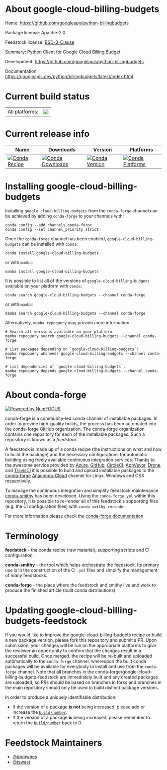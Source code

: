 About google-cloud-billing-budgets
==================================

Home: https://github.com/googleapis/python-billingbudgets

Package license: Apache-2.0

Feedstock license: [BSD-3-Clause](https://github.com/conda-forge/google-cloud-billing-budgets-feedstock/blob/main/LICENSE.txt)

Summary: Python Client for Google Cloud Billing Budget

Development: https://github.com/googleapis/python-billingbudgets

Documentation: https://googleapis.dev/python/billingbudgets/latest/index.html

Current build status
====================


<table><tr><td>All platforms:</td>
    <td>
      <a href="https://dev.azure.com/conda-forge/feedstock-builds/_build/latest?definitionId=14469&branchName=main">
        <img src="https://dev.azure.com/conda-forge/feedstock-builds/_apis/build/status/google-cloud-billing-budgets-feedstock?branchName=main">
      </a>
    </td>
  </tr>
</table>

Current release info
====================

| Name | Downloads | Version | Platforms |
| --- | --- | --- | --- |
| [![Conda Recipe](https://img.shields.io/badge/recipe-google--cloud--billing--budgets-green.svg)](https://anaconda.org/conda-forge/google-cloud-billing-budgets) | [![Conda Downloads](https://img.shields.io/conda/dn/conda-forge/google-cloud-billing-budgets.svg)](https://anaconda.org/conda-forge/google-cloud-billing-budgets) | [![Conda Version](https://img.shields.io/conda/vn/conda-forge/google-cloud-billing-budgets.svg)](https://anaconda.org/conda-forge/google-cloud-billing-budgets) | [![Conda Platforms](https://img.shields.io/conda/pn/conda-forge/google-cloud-billing-budgets.svg)](https://anaconda.org/conda-forge/google-cloud-billing-budgets) |

Installing google-cloud-billing-budgets
=======================================

Installing `google-cloud-billing-budgets` from the `conda-forge` channel can be achieved by adding `conda-forge` to your channels with:

```
conda config --add channels conda-forge
conda config --set channel_priority strict
```

Once the `conda-forge` channel has been enabled, `google-cloud-billing-budgets` can be installed with `conda`:

```
conda install google-cloud-billing-budgets
```

or with `mamba`:

```
mamba install google-cloud-billing-budgets
```

It is possible to list all of the versions of `google-cloud-billing-budgets` available on your platform with `conda`:

```
conda search google-cloud-billing-budgets --channel conda-forge
```

or with `mamba`:

```
mamba search google-cloud-billing-budgets --channel conda-forge
```

Alternatively, `mamba repoquery` may provide more information:

```
# Search all versions available on your platform:
mamba repoquery search google-cloud-billing-budgets --channel conda-forge

# List packages depending on `google-cloud-billing-budgets`:
mamba repoquery whoneeds google-cloud-billing-budgets --channel conda-forge

# List dependencies of `google-cloud-billing-budgets`:
mamba repoquery depends google-cloud-billing-budgets --channel conda-forge
```


About conda-forge
=================

[![Powered by
NumFOCUS](https://img.shields.io/badge/powered%20by-NumFOCUS-orange.svg?style=flat&colorA=E1523D&colorB=007D8A)](https://numfocus.org)

conda-forge is a community-led conda channel of installable packages.
In order to provide high-quality builds, the process has been automated into the
conda-forge GitHub organization. The conda-forge organization contains one repository
for each of the installable packages. Such a repository is known as a *feedstock*.

A feedstock is made up of a conda recipe (the instructions on what and how to build
the package) and the necessary configurations for automatic building using freely
available continuous integration services. Thanks to the awesome service provided by
[Azure](https://azure.microsoft.com/en-us/services/devops/), [GitHub](https://github.com/),
[CircleCI](https://circleci.com/), [AppVeyor](https://www.appveyor.com/),
[Drone](https://cloud.drone.io/welcome), and [TravisCI](https://travis-ci.com/)
it is possible to build and upload installable packages to the
[conda-forge](https://anaconda.org/conda-forge) [Anaconda-Cloud](https://anaconda.org/)
channel for Linux, Windows and OSX respectively.

To manage the continuous integration and simplify feedstock maintenance
[conda-smithy](https://github.com/conda-forge/conda-smithy) has been developed.
Using the ``conda-forge.yml`` within this repository, it is possible to re-render all of
this feedstock's supporting files (e.g. the CI configuration files) with ``conda smithy rerender``.

For more information please check the [conda-forge documentation](https://conda-forge.org/docs/).

Terminology
===========

**feedstock** - the conda recipe (raw material), supporting scripts and CI configuration.

**conda-smithy** - the tool which helps orchestrate the feedstock.
                   Its primary use is in the construction of the CI ``.yml`` files
                   and simplify the management of *many* feedstocks.

**conda-forge** - the place where the feedstock and smithy live and work to
                  produce the finished article (built conda distributions)


Updating google-cloud-billing-budgets-feedstock
===============================================

If you would like to improve the google-cloud-billing-budgets recipe or build a new
package version, please fork this repository and submit a PR. Upon submission,
your changes will be run on the appropriate platforms to give the reviewer an
opportunity to confirm that the changes result in a successful build. Once
merged, the recipe will be re-built and uploaded automatically to the
`conda-forge` channel, whereupon the built conda packages will be available for
everybody to install and use from the `conda-forge` channel.
Note that all branches in the conda-forge/google-cloud-billing-budgets-feedstock are
immediately built and any created packages are uploaded, so PRs should be based
on branches in forks and branches in the main repository should only be used to
build distinct package versions.

In order to produce a uniquely identifiable distribution:
 * If the version of a package **is not** being increased, please add or increase
   the [``build/number``](https://docs.conda.io/projects/conda-build/en/latest/resources/define-metadata.html#build-number-and-string).
 * If the version of a package **is** being increased, please remember to return
   the [``build/number``](https://docs.conda.io/projects/conda-build/en/latest/resources/define-metadata.html#build-number-and-string)
   back to 0.

Feedstock Maintainers
=====================

* [@tpdownes](https://github.com/tpdownes/)
* [@tswast](https://github.com/tswast/)

